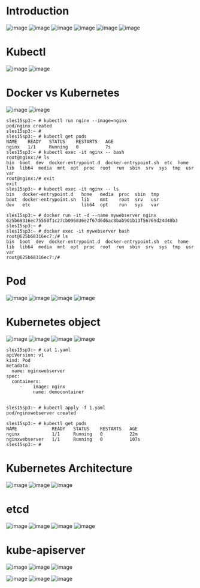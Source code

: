 Introduction
=============

![image](https://user-images.githubusercontent.com/53966749/200154391-74f0b1a1-9721-4fb4-ba4e-afff752f5c9b.png)
![image](https://user-images.githubusercontent.com/53966749/200154424-fb684a69-dfb6-4ba9-ba52-eb15e7e9b964.png)
![image](https://user-images.githubusercontent.com/53966749/200154511-df7dccc1-7ca5-470b-80f6-2f201dbc94ab.png)
![image](https://user-images.githubusercontent.com/53966749/200154592-f8557045-4f94-4ada-ba16-4368415ce254.png)
![image](https://user-images.githubusercontent.com/53966749/200154722-bf20ff59-2833-4fdd-b677-7b0387ff4f0a.png)
![image](https://user-images.githubusercontent.com/53966749/200154757-1138c9a4-6ee8-4a9c-aeb1-5075cbe1a4ac.png)

Kubectl
=========

![image](https://user-images.githubusercontent.com/53966749/200155214-eaca9892-59ed-4dfb-9781-4ef488202747.png)
![image](https://user-images.githubusercontent.com/53966749/200155242-634ff5f4-e7b4-4f4f-9d77-38ff38323fa7.png)

Docker vs Kubernetes
====================

![image](https://user-images.githubusercontent.com/53966749/200155364-8d09e5c1-2afa-4e0a-acfe-e60b69bd635a.png)
![image](https://user-images.githubusercontent.com/53966749/200155384-d5c1f995-efed-477e-9477-e931f7fb0e28.png)

```
sles15sp3:~ # kubectl run nginx --image=nginx
pod/nginx created
sles15sp3:~ #
sles15sp3:~ # kubectl get pods
NAME    READY   STATUS    RESTARTS   AGE
nginx   1/1     Running   0          7s
sles15sp3:~ # kubectl exec -it nginx -- bash
root@nginx:/# ls
bin  boot  dev  docker-entrypoint.d  docker-entrypoint.sh  etc  home  lib  lib64  media  mnt  opt  proc  root  run  sbin  srv  sys  tmp  usr  var
root@nginx:/# exit
exit
sles15sp3:~ # kubectl exec -it nginx -- ls
bin   docker-entrypoint.d   home   media  proc  sbin  tmp
boot  docker-entrypoint.sh  lib    mnt    root  srv   usr
dev   etc                   lib64  opt    run   sys   var

sles15sp3:~ # docker run -it -d --name mywebserver nginx
625b68316ec75550f1c27cb096836e2f67d6d6ac8bab901b13f56769d24d48b3
sles15sp3:~ #
sles15sp3:~ # docker exec -it mywebserver bash
root@625b68316ec7:/# ls
bin  boot  dev  docker-entrypoint.d  docker-entrypoint.sh  etc  home  lib  lib64  media  mnt  opt  proc  root  run  sbin  srv  sys  tmp  usr  var
root@625b68316ec7:/#
```

Pod
====
![image](https://user-images.githubusercontent.com/53966749/200155584-a0d00ae3-5146-4ad4-b877-2a1b5b616baa.png)
![image](https://user-images.githubusercontent.com/53966749/200155623-d65d1419-093b-4824-9f60-df9663287cf8.png)
![image](https://user-images.githubusercontent.com/53966749/200155637-15d4b33f-6ca4-42e7-b9f7-d08dcdea578d.png)
![image](https://user-images.githubusercontent.com/53966749/200155645-cf585510-f13b-4061-9f74-8eaa57ae33cd.png)



Kubernetes object
=================
![image](https://user-images.githubusercontent.com/53966749/200155772-3ed99e10-d09c-43fc-b488-22f5e5aa0360.png)
![image](https://user-images.githubusercontent.com/53966749/200155788-63712cd9-9b55-447f-9f51-d66d26a5d3ee.png)
![image](https://user-images.githubusercontent.com/53966749/200156052-055fd324-b304-4f36-b2e2-10bb66545064.png)
![image](https://user-images.githubusercontent.com/53966749/200156068-54f218d2-9286-4fca-97ea-09f71f1c9e9e.png)

```
sles15sp3:~ # cat 1.yaml
apiVersion: v1
kind: Pod
metadata:
  name: nginxwebserver
spec:
  containers:
     -    image: nginx
          name: democontainer
          
          
sles15sp3:~ # kubectl apply -f 1.yaml
pod/nginxwebserver created

sles15sp3:~ # kubectl get pods
NAME             READY   STATUS    RESTARTS   AGE
nginx            1/1     Running   0          22m
nginxwebserver   1/1     Running   0          107s
sles15sp3:~ #

```

Kubernetes Architecture
========================
![image](https://user-images.githubusercontent.com/53966749/200156115-ff0537e5-6cdd-4967-b703-3df05b62af0e.png)
![image](https://user-images.githubusercontent.com/53966749/200156143-ee653fc3-41f9-4226-ab30-3d7c502f5e35.png)
![image](https://user-images.githubusercontent.com/53966749/200156163-83b9bf91-fed1-4226-9c0f-fd0b2ef36143.png)

etcd
=====
![image](https://user-images.githubusercontent.com/53966749/200156202-0afd2b8c-77b8-45d6-b9fb-948a9d601fd0.png)
![image](https://user-images.githubusercontent.com/53966749/200156219-25dd7689-60fa-4b18-a8c0-a9160944a577.png)
![image](https://user-images.githubusercontent.com/53966749/200156262-dfa2f702-a634-4d9f-a102-5f952cd30be9.png)
![image](https://user-images.githubusercontent.com/53966749/200156279-63337e0f-dfc0-4660-b13d-96acec090189.png)

kube-apiserver
==============

![image](https://user-images.githubusercontent.com/53966749/200156362-75e9b271-2450-4a32-8320-0d0af344f4a9.png)
![image](https://user-images.githubusercontent.com/53966749/200156377-85104850-c5c4-425e-8cc4-6ffafb3f8861.png)
![image](https://user-images.githubusercontent.com/53966749/200156390-31e1c1de-566f-426c-a2e1-56fb47a83647.png)

![image](https://user-images.githubusercontent.com/53966749/200156456-d0089fc8-e02e-45ef-86d8-e94a916f2d54.png)
![image](https://user-images.githubusercontent.com/53966749/200156472-8e5943e5-9a1c-41ad-8f89-e903a3b42111.png)
![image](https://user-images.githubusercontent.com/53966749/200156552-315a2d99-2840-424a-9474-a70ecf8f3a57.png)





